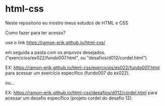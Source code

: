 # html-css

Neste repositorio eu mostro meus estudos de HTML e CSS

Como fazer para ter acesso?

use o link <https://ramon-erik.github.io/html-css/>

em seguida a pasta com os arquivos desejados. ("exercicios/ex022/fundo007.html", ou "desafios/d012/cordel.html")

EX: <https://ramon-erik.github.io/html-css/exercicios/ex022/fundo007.html> para acessar um exercício específico (fundo007 do ex022).

ou...

EX: <https://ramon-erik.github.io/html-css/desafios/d012/cordel.html> para acessar um desafio específico (projeto cordel do desafio 12).
